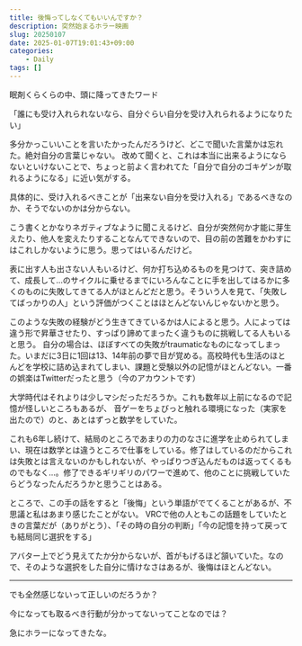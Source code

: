 ```yaml
---
title: 後悔ってしなくてもいいんですか？
description: 突然始まるホラー映画
slug: 20250107
date: 2025-01-07T19:01:43+09:00
categories:
    - Daily
tags: []
---
```


眠剤くらくらの中、頭に降ってきたワード

「誰にも受け入れられないなら、自分ぐらい自分を受け入れられるようになりたい」

多分かっこいいことを言いたかったんだろうけど、どこで聞いた言葉かは忘れた。絶対自分の言葉じゃない。
改めて聞くと、これは本当に出来るようにならないといけないことで、ちょっと前よく言われてた「自分で自分のゴキゲンが取れるようになる」に近い気がする。

具体的に、受け入れるべきことが「出来ない自分を受け入れる」であるべきなのか、そうでないのかは分からない。

こう書くとかなりネガティブなように聞こえるけど、自分が突然何か才能に芽生えたり、他人を変えたりすることなんてできないので、目の前の苦難をかわすにはこれしかないように思う。思ってはいるんだけど。

表に出す人も出さない人もいるけど、何か打ち込めるものを見つけて、突き詰めて、成長して...のサイクルに乗せるまでにいろんなことに手を出してはるかに多くのものに失敗してきてる人がほとんどだと思う。そういう人を見て、「失敗してばっかりの人」という評価がつくことはほとんどないんじゃないかと思う。

このような失敗の経験がどう生きてきているかは人によると思う。人によっては違う形で昇華させたり、すっぱり諦めてまったく違うものに挑戦してる人もいると思う。
自分の場合は、ほぼすべての失敗がtraumaticなものになってしまった。いまだに3日に1回は13、14年前の夢で目が覚める。高校時代も生活のほとんどを学校に詰め込まれてしまい、課題と受験以外の記憶がほとんどない。一番の娯楽はTwitterだったと思う（今のアカウントです）

大学時代はそれよりは少しマシだっただろうか。これも数年以上前になるので記憶が怪しいところもあるが、
音ゲーをちょびっと触れる環境になった（実家を出たので）のと、あとはずっと数学をしていた。

これも6年し続けて、結局のところであまりの力のなさに進学を止められてしまい、現在は数学とは違うところで仕事をしている。修了はしているのだからこれは失敗とは言えないのかもしれないが、やっぱりつぎ込んだものは返ってくるものでもなく...。修了できるギリギリのパワーで進めて、他のことに挑戦していたらどうなったんだろうかと思うことはある。

ところで、この手の話をすると「後悔」という単語がでてくることがあるが、不思議と私はあまり感じたことがない。
VRCで他の人ともこの話題をしていたときの言葉だが（ありがとう）、「その時の自分の判断」「今の記憶を持って戻っても結局同じ選択をする」

アバター上でどう見えてたか分からないが、首がもげるほど頷いていた。なので、そのような選択をした自分に情けなさはあるが、後悔はほとんどない。

---

でも全然感じないって正しいのだろうか？

今になっても取るべき行動が分かってないってことなのでは？

急にホラーになってきたな。
